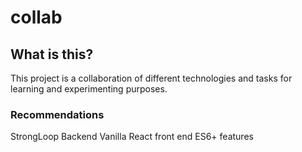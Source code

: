 # collab
## What is this?
This project is a collaboration of different technologies and tasks for learning and experimenting purposes.

### Recommendations
StrongLoop Backend
Vanilla React front end
ES6+ features
